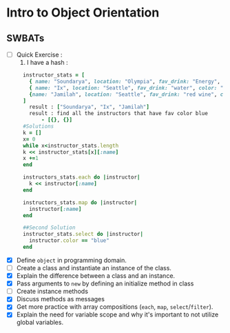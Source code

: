 # Intro to Object Orientation

## SWBATs
- [ ] Quick Exercise :
  1. I have a hash :
  ```Ruby
    instructor_stats = [
      { name: "Soundarya", location: "Olympia", fav_drink: "Energy", color: "blue"},
      { name: "Ix", location: "Seattle", fav_drink: "water", color: "rainbow"},
      {name: "Jamilah", location: "Seattle", fav_drink: "red wine", color: "blue"}
    ]
      result : ["Soundarya", "Ix", "Jamilah"]
      result : find all the instructors that have fav color blue
          - [{}, {}]
    #Solutions
    k = []
    x= 0
    while x<instructor_stats.length
    k << instructor_stats[x][:name]
    x +=1
    end

    instructors_stats.each do |instructor|
      k << instructor[:name]
    end

    instructors_stats.map do |instructor|
      instructor[:name]
    end

    ##Second Solution
    instructor_stats.select do |instructor|
      instructor.color == "blue"
    end
  ```
- [x] Define `object` in programming domain.
- [ ] Create a class and instantiate an instance of the class.
- [x] Explain the difference between a class and an instance.
- [x] Pass arguments to `new` by defining an initialize method in class
- [ ] Create instance methods
- [x] Discuss methods as messages
- [x] Get more practice with array compositions (`each`, `map`, `select`/`filter`).
- [x] Explain the need for variable scope and why it's important to not utilize global variables.
